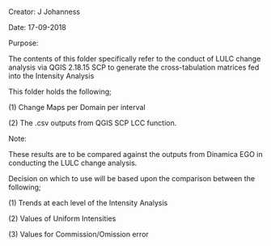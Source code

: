 Creator: J Johanness

Date: 17-09-2018


Purpose:

The contents of this folder specifically refer to the conduct of LULC change analysis via QGIS 2.18.15 SCP to generate the cross-tabulation matrices fed into the Intensity Analysis


This folder holds the following;

(1) Change Maps per Domain per interval

(2) The .csv outputs from QGIS SCP LCC function. 


Note:

These results are to be compared against the outputs from Dinamica EGO in conducting the LULC change analysis.


Decision on which to use will be based upon the comparison between the following;

(1) Trends at each level of the Intensity Analysis 

(2) Values of Uniform Intensities

(3) Values for Commission/Omission error
